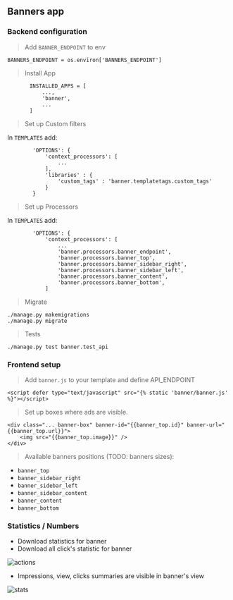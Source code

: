 ## Banners app

### Backend configuration

> Add `BANNER_ENDPOINT` to env
```
BANNERS_ENDPOINT = os.environ['BANNERS_ENDPOINT']
```

> Install App
```
       INSTALLED_APPS = [
           ...,
           'banner',
           ...
       ]
```

> Set up Custom filters

In `TEMPLATES` add:
```
        'OPTIONS': {
            'context_processors': [
                ...
            ],
            'libraries' : {
                'custom_tags' : 'banner.templatetags.custom_tags'
            }
        }
```

> Set up Processors

In `TEMPLATES` add:
```
        'OPTIONS': {
            'context_processors': [
                ...
                'banner.processors.banner_endpoint',
                'banner.processors.banner_top',
                'banner.processors.banner_sidebar_right',
                'banner.processors.banner_sidebar_left',
                'banner.processors.banner_content',
                'banner.processors.banner_bottom',
            ]
```

> Migrate
```
./manage.py makemigrations
./manage.py migrate
```

> Tests
```
./manage.py test banner.test_api
```

### Frontend setup

> Add `banner.js` to your template and define API_ENDPOINT
```
<script defer type="text/javascript" src="{% static 'banner/banner.js' %}"></script>    
```

> Set up boxes where ads are visible.
```
<div class="... banner-box" banner-id="{{banner_top.id}" banner-url="{{banner_top.url}}">
    <img src="{{banner_top.image}}" />
</div>
```

> Available banners positions (TODO: banners sizes):
- `banner_top` 
- `banner_sidebar_right`
- `banner_sidebar_left`
- `banner_sidebar_content`
- `banner_content`
- `banner_bottom`

### Statistics / Numbers

- Download statistics for banner
- Download all click's statistic for banner

![actions](./img/actions.png)

- Impressions, view, clicks summaries are visible in banner's view

![stats](./img/stats.png)


